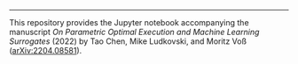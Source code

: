 
<hr style="height: 1px">

This repository provides the Jupyter notebook accompanying the manuscript <i>On Parametric Optimal Execution and Machine Learning Surrogates</i> (2022) by Tao Chen, Mike Ludkovski, and Moritz Voß (<a href="https://arxiv.org/abs/2204.08581">arXiv:2204.08581</a>).
